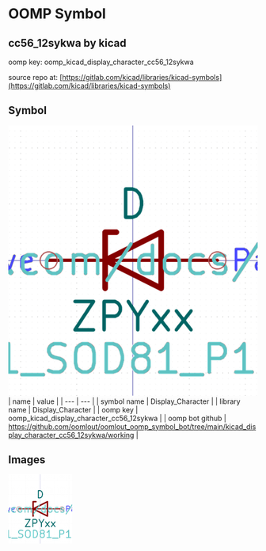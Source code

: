 # OOMP Symbol  
## cc56_12sykwa  by kicad  
  
oomp key: oomp_kicad_display_character_cc56_12sykwa  
  
source repo at: [https://gitlab.com/kicad/libraries/kicad-symbols](https://gitlab.com/kicad/libraries/kicad-symbols)  
## Symbol  
  
[![working.png](working_600.png)](working.png)  
| name | value | 
| --- | --- | 
| symbol name | Display_Character | 
| library name | Display_Character | 
| oomp key | oomp_kicad_display_character_cc56_12sykwa | 
| oomp bot github | https://github.com/oomlout/oomlout_oomp_symbol_bot/tree/main/kicad_display_character_cc56_12sykwa/working | 
## Images  
  
[![working.png](working_140.png)](working.png)  
